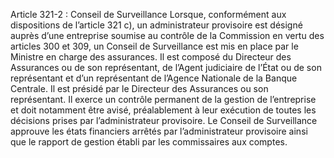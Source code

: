 Article 321-2 : Conseil de Surveillance
Lorsque, conformément aux dispositions de l’article 321 c), un administrateur provisoire est désigné auprès d’une entreprise soumise au contrôle de la Commission en vertu des articles 300 et 309, un Conseil de Surveillance est mis en place par le Ministre en charge des assurances. Il est composé du Directeur des Assurances ou de son représentant, de l’Agent judiciaire de l’État ou de son représentant et d’un représentant de l’Agence Nationale de la Banque Centrale. Il est présidé par le Directeur des Assurances ou son représentant.
Il exerce un contrôle permanent de la gestion de l’entreprise et doit notamment être avisé, préalablement à leur exécution de toutes les décisions prises par l’administrateur provisoire.
Le Conseil de Surveillance approuve les états financiers arrêtés par l’administrateur provisoire ainsi que le rapport de gestion établi par les commissaires aux comptes.